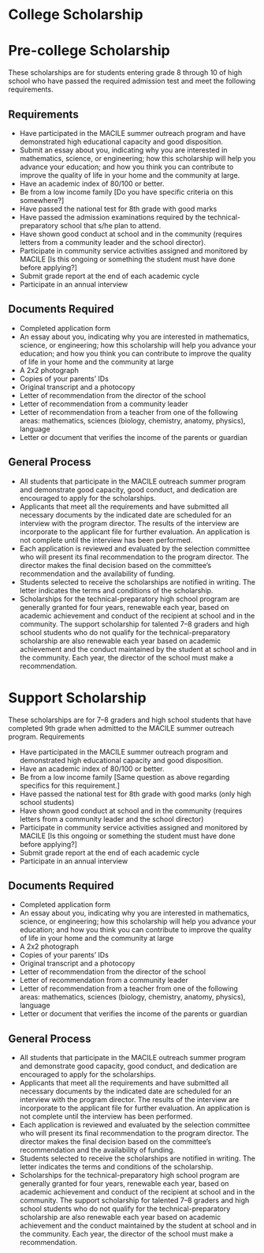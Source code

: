 #	College Scholarship

#	Pre-college Scholarship

These scholarships are for students entering grade 8 through 10 of high school who have passed the required admission test and meet the following requirements.
## Requirements

* Have participated in the MACILE summer outreach program and have demonstrated high educational capacity and good disposition.
* Submit an essay about you, indicating why you are interested in mathematics, science, or engineering; how this scholarship will help you advance your education; and how you think you can contribute to improve the quality of life in your home and the community at large.
* Have an academic index of 80/100 or better.
* Be from a low income family [Do you have specific criteria on this somewhere?]
* Have passed the national test for 8th grade with good marks
* Have passed the admission examinations required by the technical-preparatory school that s/he plan to attend.
* Have shown good conduct at school and in the community (requires letters from a community leader and the school director).
* Participate in community service activities assigned and monitored by MACILE [Is this ongoing or something the student must have done before applying?]
* Submit grade report at the end of each academic cycle
* Participate in an annual interview

## Documents Required

* Completed application form
* An essay about you, indicating why you are interested in mathematics, science, or engineering; how this scholarship will help you advance your education; and how you think you can contribute to improve the quality of life in your home and the community at large
* A 2x2 photograph
* Copies of your parents’ IDs
* Original transcript and a photocopy
* Letter of recommendation from the director of the school
* Letter of recommendation from a community leader
* Letter of recommendation from a teacher from one of the following areas: mathematics, sciences (biology, chemistry, anatomy, physics), language
* Letter or document that verifies the income of the parents or guardian

## General Process

* All students that participate in the MACILE outreach summer program and demonstrate good capacity, good conduct, and dedication are encouraged to apply for the scholarships.
* Applicants that meet all the requirements and have submitted all necessary documents by the indicated date are scheduled for an interview with the program director. The results of the interview are incorporate to the applicant file for further evaluation. An application is not complete until the interview has been performed.
* Each application is reviewed and evaluated by the selection committee who will present its final recommendation to the program director. The director makes the final decision based on the committee’s recommendation and the availability of funding.
* Students selected to receive the scholarships are notified in writing. The letter indicates the terms and conditions of the scholarship.
* Scholarships for the technical-preparatory high school program are generally granted for four years, renewable each year, based on academic achievement and conduct of the recipient at school and in the community. The support scholarship for talented 7–8 graders and high school students who do not qualify for the technical-preparatory scholarship are also renewable each year based on academic achievement and the conduct maintained by the student at school and in the community. Each year, the director of the school must make a recommendation.



# Support Scholarship

These scholarships are for 7–8 graders and high school students that have completed 9th grade when admitted to the MACILE summer outreach program.
Requirements

* Have participated in the MACILE summer outreach program and demonstrated high educational capacity and good disposition.
* Have an academic index of 80/100 or better.
* Be from a low income family [Same question as above regarding specifics for this requirement.]
* Have passed the national test for 8th grade with good marks (only high school students)
* Have shown good conduct at school and in the community (requires letters from a community leader and the school director)
* Participate in community service activities assigned and monitored by MACILE [Is this ongoing or something the student must have done before applying?]
* Submit grade report at the end of each academic cycle
* Participate in an annual interview

## Documents Required

* Completed application form
* An essay about you, indicating why you are interested in mathematics, science, or engineering; how this scholarship will help you advance your education; and how you think you can contribute to improve the quality of life in your home and the community at large
* A 2x2 photograph
* Copies of your parents’ IDs
* Original transcript and a photocopy
* Letter of recommendation from the director of the school
* Letter of recommendation from a community leader
* Letter of recommendation from a teacher from one of the following areas: mathematics, sciences (biology, chemistry, anatomy, physics), language
* Letter or document that verifies the income of the parents or guardian

## General Process

* All students that participate in the MACILE outreach summer program and demonstrate good capacity, good conduct, and dedication are encouraged to apply for the scholarships.
* Applicants that meet all the requirements and have submitted all necessary documents by the indicated date are scheduled for an interview with the program director. The results of the interview are incorporate to the applicant file for further evaluation. An application is not complete until the interview has been performed.
* Each application is reviewed and evaluated by the selection committee who will present its final recommendation to the program director. The director makes the final decision based on the committee’s recommendation and the availability of funding.
* Students selected to receive the scholarships are notified in writing. The letter indicates the terms and conditions of the scholarship.
* Scholarships for the technical-preparatory high school program are generally granted for four years, renewable each year, based on academic achievement and conduct of the recipient at school and in the community. The support scholarship for talented 7–8 graders and high school students who do not qualify for the technical-preparatory scholarship are also renewable each year based on academic achievement and the conduct maintained by the student at school and in the community. Each year, the director of the school must make a recommendation.

